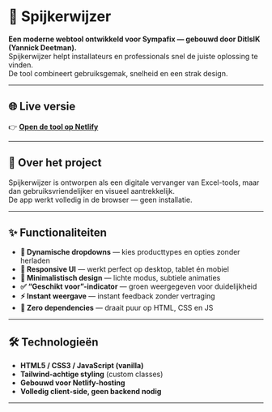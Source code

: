# 🧰 Spijkerwijzer

**Een moderne webtool ontwikkeld voor Sympafix — gebouwd door DitIsIK (Yannick Deetman).**  
Spijkerwijzer helpt installateurs en professionals snel de juiste oplossing te vinden.  
De tool combineert gebruiksgemak, snelheid en een strak design.

---

## 🌐 Live versie
👉 **[Open de tool op Netlify](https://spijkerwijzer.netlify.app/)**  

---

## 🧩 Over het project
Spijkerwijzer is ontworpen als een digitale vervanger van Excel-tools, maar dan gebruiksvriendelijker en visueel aantrekkelijk.  
De app werkt volledig in de browser — geen installatie.  

---

## ✨ Functionaliteiten
- **🔎 Dynamische dropdowns** — kies producttypes en opties zonder herladen  
- **📱 Responsive UI** — werkt perfect op desktop, tablet én mobiel  
- **🎨 Minimalistisch design** — lichte modus, subtiele animaties  
- **✅ “Geschikt voor”-indicator** — groen weergegeven voor duidelijkheid  
- **⚡ Instant weergave** — instant feedback zonder vertraging  
- **🧠 Zero dependencies** — draait puur op HTML, CSS en JS  

---

## 🛠️ Technologieën
- **HTML5 / CSS3 / JavaScript (vanilla)**  
- **Tailwind-achtige styling** (custom classes)  
- **Gebouwd voor Netlify-hosting**  
- **Volledig client-side, geen backend nodig**

---
